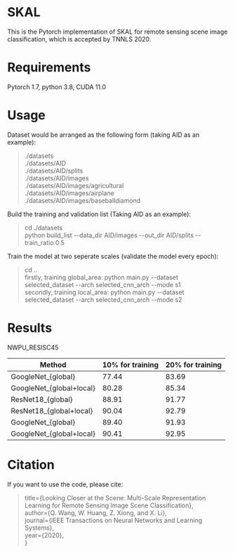 # SKAL
This is the Pytorch implementation of SKAL for remote sensing scene image classification, which is accepted by TNNLS 2020.

# Requirements
Pytorch 1.7, python 3.8, CUDA 11.0  

# Usage
Dataset would be arranged as the following form (taking AID as an example):
> ./datasets  
> ./datasets/AID  
> ./datasets/AID/splits  
> ./datasets/AID/images  
  ./datasets/AID/images/agricultural  
  ./datasets/AID/images/airplane  
  ./datasets/AID/images/baseballdiamond  


  
Build the training and validation list (Taking AID as an example):
> cd ./datasets  
> python build_list  --data_dir AID/images  --out_dir AID/splits  --train_ratio 0.5  

Train the model at two seperate scales (validate the model every epoch):  
> cd ..  
> firstly, training global_area: python main.py  --dataset selected_dataset  --arch selected_cnn_arch  --mode s1  
> secondly, training local_area: python main.py  --dataset selected_dataset  --arch selected_cnn_arch  --mode s2  

# Results
NWPU_RESISC45  

|  Method                   | 10\% for training | 20\% for training |
|     ----                  |      ----         |      ----         |
| GoogleNet_{global}        |      77.44        |      83.69        |
| GoogleNet_{global+local}  |      80.28        |      85.34        |
| ResNet18_{global}         |      88.91        |      91.77        |
| ResNet18_{global+local}   |      90.04        |      92.79        |
| GoogleNet_{global}        |      89.40        |      91.93        |
| GoogleNet_{global+local}  |      90.41        |      92.95        |



# Citation
If you want to use the code, please cite: 
> title={Looking Closer at the Scene: Multi-Scale Representation Learning for Remote Sensing Image Scene Classification},  
> author={Q. Wang, W. Huang, Z. Xiong, and X. Li},  
> journal={IEEE Transactions on Neural Networks and Learning Systems},  
> year={2020},  
> }
